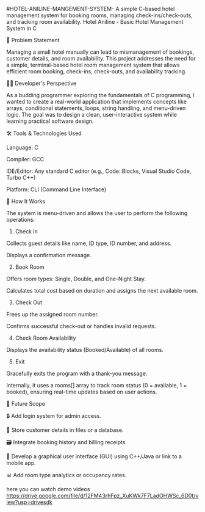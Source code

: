 #HOTEL-ANILINE-MANGEMENT-SYSTEM-
A simple C-based hotel management system for booking rooms, managing check-ins/check-outs, and tracking room availability.
 Hotel Aniline - Basic Hotel Management System in C

📌 Problem Statement

Managing a small hotel manually can lead to mismanagement of bookings, customer details, and room availability. This project addresses the need for a simple, terminal-based hotel room management system that allows efficient room booking, check-ins, check-outs, and availability tracking.

👨‍💻 Developer's Perspective

As a budding programmer exploring the fundamentals of C programming, I wanted to create a real-world application that implements concepts like arrays, conditional statements, loops, string handling, and menu-driven logic. The goal was to design a clean, user-interactive system while learning practical software design.

🛠 Tools & Technologies Used

Language: C

Compiler: GCC

IDE/Editor: Any standard C editor (e.g., Code::Blocks, Visual Studio Code, Turbo C++)

Platform: CLI (Command Line Interface)


🚦 How It Works

The system is menu-driven and allows the user to perform the following operations:

1. Check In

Collects guest details like name, ID type, ID number, and address.

Displays a confirmation message.



2. Book Room

Offers room types: Single, Double, and One-Night Stay.

Calculates total cost based on duration and assigns the next available room.



3. Check Out

Frees up the assigned room number.

Confirms successful check-out or handles invalid requests.



4. Check Room Availability

Displays the availability status (Booked/Available) of all rooms.



5. Exit

Gracefully exits the program with a thank-you message.




Internally, it uses a rooms[] array to track room status (0 = available, 1 = booked), ensuring real-time updates based on user actions.

🌱 Future Scope

🔒 Add login system for admin access.

📝 Store customer details in files or a database.

🗃️ Integrate booking history and billing receipts.

📱 Develop a graphical user interface (GUI) using C++/Java or link to a mobile app.

📊 Add room type analytics or occupancy rates.

here you can watch demo videos https://drive.google.com/file/d/12FM43rhFpz_XuKWk7F7LadOHWSc_6D0t/view?usp=drivesdk